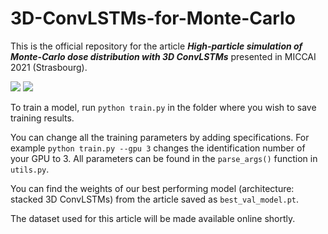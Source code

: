 # 3D-ConvLSTMs-for-Monte-Carlo

This is the official repository for the article ***High-particle simulation of Monte-Carlo dose distribution with 3D ConvLSTMs*** presented in MICCAI 2021 (Strasbourg).

![](https://github.com/soniamartinot/3D-ConvLSTMs-for-Monte-Carlo/blob/master/case_3339.gif)
![](https://github.com/soniamartinot/3D-ConvLSTMs-for-Monte-Carlo/blob/master/case_3115.gif)


To train a model, run `python train.py` in the folder where you wish to save training results. 

You can change all the training parameters by adding specifications. For example `python train.py --gpu 3` changes the identification number of your GPU to 3. All parameters can be found in the `parse_args()` function in `utils.py`.


You can find the weights of our best performing model (architecture: stacked 3D ConvLSTMs) from the article saved as `best_val_model.pt`.


The dataset used for this article will be made available online shortly.
